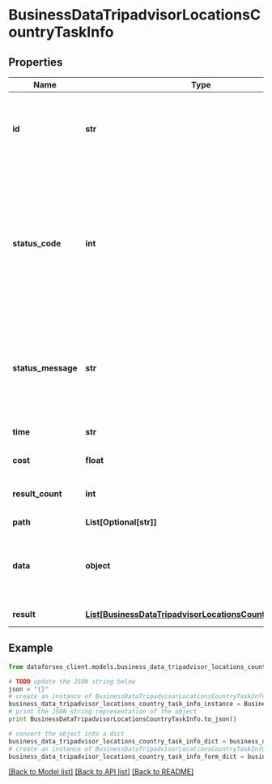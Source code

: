 # BusinessDataTripadvisorLocationsCountryTaskInfo


## Properties

Name | Type | Description | Notes
------------ | ------------- | ------------- | -------------
**id** | **str** | task identifier unique task identifier in our system in the UUID format | [optional] 
**status_code** | **int** | status code of the task generated by DataForSEO, can be within the following range: 10000-60000 you can find the full list of the response codes here | [optional] 
**status_message** | **str** | informational message of the task you can find the full list of general informational messages here | [optional] 
**time** | **str** | execution time, seconds | [optional] 
**cost** | **float** | total tasks cost, USD | [optional] 
**result_count** | **int** | number of elements in the result array | [optional] 
**path** | **List[Optional[str]]** | URL path | [optional] 
**data** | **object** | contains the same parameters that you specified in the POST request | [optional] 
**result** | [**List[BusinessDataTripadvisorLocationsCountryResultInfo]**](BusinessDataTripadvisorLocationsCountryResultInfo.md) | array of results | [optional] 

## Example

```python
from dataforseo_client.models.business_data_tripadvisor_locations_country_task_info import BusinessDataTripadvisorLocationsCountryTaskInfo

# TODO update the JSON string below
json = "{}"
# create an instance of BusinessDataTripadvisorLocationsCountryTaskInfo from a JSON string
business_data_tripadvisor_locations_country_task_info_instance = BusinessDataTripadvisorLocationsCountryTaskInfo.from_json(json)
# print the JSON string representation of the object
print BusinessDataTripadvisorLocationsCountryTaskInfo.to_json()

# convert the object into a dict
business_data_tripadvisor_locations_country_task_info_dict = business_data_tripadvisor_locations_country_task_info_instance.to_dict()
# create an instance of BusinessDataTripadvisorLocationsCountryTaskInfo from a dict
business_data_tripadvisor_locations_country_task_info_form_dict = business_data_tripadvisor_locations_country_task_info.from_dict(business_data_tripadvisor_locations_country_task_info_dict)
```
[[Back to Model list]](../README.md#documentation-for-models) [[Back to API list]](../README.md#documentation-for-api-endpoints) [[Back to README]](../README.md)


